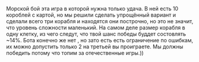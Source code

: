 Морской бой эта игра в которой нужна только удача. В ней есть 10 короблей с картой, но мы решили сделать упрощённый вариант и сделали всего три корабля и находятся они построчно, но это не значит, что уровень сложности маленький. На самом деле размер корабля в одну клетку, из чего следут, что твой шанс победы буддет состовлять ~14%. Бота конечно же нет , но зато есть есть ограничение по ошибкам, их можно допустить только 2 на третьей вы проиграете. Мы должны победить потому что топим за отечественные игры.)) 